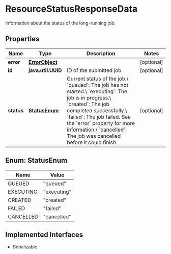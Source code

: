 

# ResourceStatusResponseData

Information about the status of the long-running job.

## Properties

Name | Type | Description | Notes
------------ | ------------- | ------------- | -------------
**error** | [**ErrorObject**](ErrorObject.md) |  |  [optional]
**id** | **java.util.UUID** | ID of the submitted job |  [optional]
**status** | [**StatusEnum**](#StatusEnum) | Current status of the job.\\ &#x60;queued&#x60;: The job has not started.\\ &#x60;executing&#x60;: The job is in progress.\\ &#x60;created&#x60;: The job completed successfully.\\ &#x60;failed&#x60;: The job failed. See the &#x60;error&#x60; property for more information.\\ &#x60;cancelled&#x60;: The job was cancelled before it could finish. |  [optional]



## Enum: StatusEnum

Name | Value
---- | -----
QUEUED | &quot;queued&quot;
EXECUTING | &quot;executing&quot;
CREATED | &quot;created&quot;
FAILED | &quot;failed&quot;
CANCELLED | &quot;cancelled&quot;


## Implemented Interfaces

* Serializable


